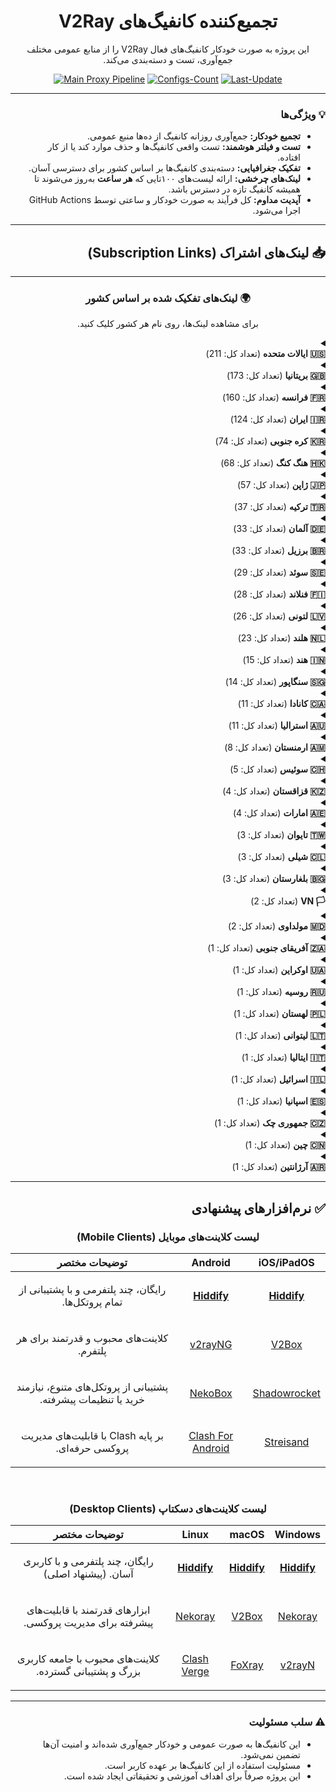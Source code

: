 
<div dir="rtl" align="center">

# تجمیع‌کننده کانفیگ‌های V2Ray

<p>این پروژه به صورت خودکار کانفیگ‌های فعال V2Ray را از منابع عمومی مختلف جمع‌آوری، تست و دسته‌بندی می‌کند.</p>

</div>

<div align="center">

[![Main Proxy Pipeline](https://github.com/MEHR1DAD/V2RayAggregator/actions/workflows/main-pipeline.yml/badge.svg)](https://github.com/MEHR1DAD/V2RayAggregator/actions/workflows/main-pipeline.yml)
[![Configs-Count](https://img.shields.io/badge/Configs-1,172-blueviolet?style=for-the-badge&logo=server&logoColor=white)](https://github.com/MEHR1DAD/V2RayAggregator)
[![Last-Update](https://img.shields.io/badge/Last%20Update-Saturday%2004%20Mordad%201404%D8%8C%20%D8%B3%D8%A7%D8%B9%D8%AA%2000%3A41-informational?style=for-the-badge&logo=clock&logoColor=white)](https://github.com/MEHR1DAD/V2RayAggregator/commits/main)

</div>

<div dir="rtl">

---

### 💡 ویژگی‌ها

- **تجمیع خودکار:** جمع‌آوری روزانه کانفیگ از ده‌ها منبع عمومی.
- **تست و فیلتر هوشمند:** تست واقعی کانفیگ‌ها و حذف موارد کند یا از کار افتاده.
- **تفکیک جغرافیایی:** دسته‌بندی کانفیگ‌ها بر اساس کشور برای دسترسی آسان.
- **لینک‌های چرخشی:** ارائه لیست‌های ۱۰۰تایی که **هر ساعت** به‌روز می‌شوند تا همیشه کانفیگ تازه در دسترس باشد.
- **آپدیت مداوم:** کل فرآیند به صورت خودکار و ساعتی توسط GitHub Actions اجرا می‌شود.

---

## 📥 لینک‌های اشتراک (Subscription Links)

<div align="center">



---

### 🌍 لینک‌های تفکیک شده بر اساس کشور
<p dir="rtl">
برای مشاهده لینک‌ها، روی نام هر کشور کلیک کنید.
</p>
</div>

<details>
<summary>
  <div dir="rtl" align="right">
    <b>🇺🇸 ایالات متحده</b> (تعداد کل: 211)
  </div>
</summary>

<div dir="rtl">
<br>

<p>
- **لینک کامل:** شامل تمام کانفیگ‌های موجود برای این کشور.<br>
- **لینک ۱۰۰تایی:** یک لیست چرخشی شامل ۱۰۰ کانفیگ رندوم که هر ساعت به‌روز می‌شود. (<b>پیشنهاد شده</b>)
</p>

<p><b>لینک کامل:</b></p>
<div align="center">

```
https://github.com/MEHR1DAD/V2RayAggregator/raw/refs/heads/master/subscription/US_sub.txt
```
</div>

<p><b>لینک ۱۰۰تایی:</b></p>
<div align="center">

```
https://github.com/MEHR1DAD/V2RayAggregator/raw/refs/heads/master/subscription/US_sub_100.txt
```
</div>

</div>
</details>

<details>
<summary>
  <div dir="rtl" align="right">
    <b>🇬🇧 بریتانیا</b> (تعداد کل: 173)
  </div>
</summary>

<div dir="rtl">
<br>

<p>
- **لینک کامل:** شامل تمام کانفیگ‌های موجود برای این کشور.<br>
- **لینک ۱۰۰تایی:** یک لیست چرخشی شامل ۱۰۰ کانفیگ رندوم که هر ساعت به‌روز می‌شود. (<b>پیشنهاد شده</b>)
</p>

<p><b>لینک کامل:</b></p>
<div align="center">

```
https://github.com/MEHR1DAD/V2RayAggregator/raw/refs/heads/master/subscription/GB_sub.txt
```
</div>

<p><b>لینک ۱۰۰تایی:</b></p>
<div align="center">

```
https://github.com/MEHR1DAD/V2RayAggregator/raw/refs/heads/master/subscription/GB_sub_100.txt
```
</div>

</div>
</details>

<details>
<summary>
  <div dir="rtl" align="right">
    <b>🇫🇷 فرانسه</b> (تعداد کل: 160)
  </div>
</summary>

<div dir="rtl">
<br>

<p>
- **لینک کامل:** شامل تمام کانفیگ‌های موجود برای این کشور.<br>
- **لینک ۱۰۰تایی:** یک لیست چرخشی شامل ۱۰۰ کانفیگ رندوم که هر ساعت به‌روز می‌شود. (<b>پیشنهاد شده</b>)
</p>

<p><b>لینک کامل:</b></p>
<div align="center">

```
https://github.com/MEHR1DAD/V2RayAggregator/raw/refs/heads/master/subscription/FR_sub.txt
```
</div>

<p><b>لینک ۱۰۰تایی:</b></p>
<div align="center">

```
https://github.com/MEHR1DAD/V2RayAggregator/raw/refs/heads/master/subscription/FR_sub_100.txt
```
</div>

</div>
</details>

<details>
<summary>
  <div dir="rtl" align="right">
    <b>🇮🇷 ایران</b> (تعداد کل: 124)
  </div>
</summary>

<div dir="rtl">
<br>

<p>
- **لینک کامل:** شامل تمام کانفیگ‌های موجود برای این کشور.<br>
- **لینک ۱۰۰تایی:** یک لیست چرخشی شامل ۱۰۰ کانفیگ رندوم که هر ساعت به‌روز می‌شود. (<b>پیشنهاد شده</b>)
</p>

<p><b>لینک کامل:</b></p>
<div align="center">

```
https://github.com/MEHR1DAD/V2RayAggregator/raw/refs/heads/master/subscription/IR_sub.txt
```
</div>

<p><b>لینک ۱۰۰تایی:</b></p>
<div align="center">

```
https://github.com/MEHR1DAD/V2RayAggregator/raw/refs/heads/master/subscription/IR_sub_100.txt
```
</div>

</div>
</details>

<details>
<summary>
  <div dir="rtl" align="right">
    <b>🇰🇷 کره جنوبی</b> (تعداد کل: 74)
  </div>
</summary>

<div dir="rtl">
<br>

<p>
- **لینک کامل:** شامل تمام کانفیگ‌های موجود برای این کشور.<br>
- **لینک ۱۰۰تایی:** یک لیست چرخشی شامل ۱۰۰ کانفیگ رندوم که هر ساعت به‌روز می‌شود. (<b>پیشنهاد شده</b>)
</p>

<p><b>لینک کامل:</b></p>
<div align="center">

```
https://github.com/MEHR1DAD/V2RayAggregator/raw/refs/heads/master/subscription/KR_sub.txt
```
</div>

<p><b>لینک ۱۰۰تایی:</b></p>
<div align="center">

```
https://github.com/MEHR1DAD/V2RayAggregator/raw/refs/heads/master/subscription/KR_sub_100.txt
```
</div>

</div>
</details>

<details>
<summary>
  <div dir="rtl" align="right">
    <b>🇭🇰 هنگ کنگ</b> (تعداد کل: 68)
  </div>
</summary>

<div dir="rtl">
<br>

<p>
- **لینک کامل:** شامل تمام کانفیگ‌های موجود برای این کشور.<br>
- **لینک ۱۰۰تایی:** یک لیست چرخشی شامل ۱۰۰ کانفیگ رندوم که هر ساعت به‌روز می‌شود. (<b>پیشنهاد شده</b>)
</p>

<p><b>لینک کامل:</b></p>
<div align="center">

```
https://github.com/MEHR1DAD/V2RayAggregator/raw/refs/heads/master/subscription/HK_sub.txt
```
</div>

<p><b>لینک ۱۰۰تایی:</b></p>
<div align="center">

```
https://github.com/MEHR1DAD/V2RayAggregator/raw/refs/heads/master/subscription/HK_sub_100.txt
```
</div>

</div>
</details>

<details>
<summary>
  <div dir="rtl" align="right">
    <b>🇯🇵 ژاپن</b> (تعداد کل: 57)
  </div>
</summary>

<div dir="rtl">
<br>

<p>
- **لینک کامل:** شامل تمام کانفیگ‌های موجود برای این کشور.<br>
- **لینک ۱۰۰تایی:** یک لیست چرخشی شامل ۱۰۰ کانفیگ رندوم که هر ساعت به‌روز می‌شود. (<b>پیشنهاد شده</b>)
</p>

<p><b>لینک کامل:</b></p>
<div align="center">

```
https://github.com/MEHR1DAD/V2RayAggregator/raw/refs/heads/master/subscription/JP_sub.txt
```
</div>

<p><b>لینک ۱۰۰تایی:</b></p>
<div align="center">

```
https://github.com/MEHR1DAD/V2RayAggregator/raw/refs/heads/master/subscription/JP_sub_100.txt
```
</div>

</div>
</details>

<details>
<summary>
  <div dir="rtl" align="right">
    <b>🇹🇷 ترکیه</b> (تعداد کل: 37)
  </div>
</summary>

<div dir="rtl">
<br>

<p>
- **لینک کامل:** شامل تمام کانفیگ‌های موجود برای این کشور.<br>
- **لینک ۱۰۰تایی:** یک لیست چرخشی شامل ۱۰۰ کانفیگ رندوم که هر ساعت به‌روز می‌شود. (<b>پیشنهاد شده</b>)
</p>

<p><b>لینک کامل:</b></p>
<div align="center">

```
https://github.com/MEHR1DAD/V2RayAggregator/raw/refs/heads/master/subscription/TR_sub.txt
```
</div>

<p><b>لینک ۱۰۰تایی:</b></p>
<div align="center">

```
https://github.com/MEHR1DAD/V2RayAggregator/raw/refs/heads/master/subscription/TR_sub_100.txt
```
</div>

</div>
</details>

<details>
<summary>
  <div dir="rtl" align="right">
    <b>🇩🇪 آلمان</b> (تعداد کل: 33)
  </div>
</summary>

<div dir="rtl">
<br>

<p>
- **لینک کامل:** شامل تمام کانفیگ‌های موجود برای این کشور.<br>
- **لینک ۱۰۰تایی:** یک لیست چرخشی شامل ۱۰۰ کانفیگ رندوم که هر ساعت به‌روز می‌شود. (<b>پیشنهاد شده</b>)
</p>

<p><b>لینک کامل:</b></p>
<div align="center">

```
https://github.com/MEHR1DAD/V2RayAggregator/raw/refs/heads/master/subscription/DE_sub.txt
```
</div>

<p><b>لینک ۱۰۰تایی:</b></p>
<div align="center">

```
https://github.com/MEHR1DAD/V2RayAggregator/raw/refs/heads/master/subscription/DE_sub_100.txt
```
</div>

</div>
</details>

<details>
<summary>
  <div dir="rtl" align="right">
    <b>🇧🇷 برزیل</b> (تعداد کل: 33)
  </div>
</summary>

<div dir="rtl">
<br>

<p>
- **لینک کامل:** شامل تمام کانفیگ‌های موجود برای این کشور.<br>
- **لینک ۱۰۰تایی:** یک لیست چرخشی شامل ۱۰۰ کانفیگ رندوم که هر ساعت به‌روز می‌شود. (<b>پیشنهاد شده</b>)
</p>

<p><b>لینک کامل:</b></p>
<div align="center">

```
https://github.com/MEHR1DAD/V2RayAggregator/raw/refs/heads/master/subscription/BR_sub.txt
```
</div>

<p><b>لینک ۱۰۰تایی:</b></p>
<div align="center">

```
https://github.com/MEHR1DAD/V2RayAggregator/raw/refs/heads/master/subscription/BR_sub_100.txt
```
</div>

</div>
</details>

<details>
<summary>
  <div dir="rtl" align="right">
    <b>🇸🇪 سوئد</b> (تعداد کل: 29)
  </div>
</summary>

<div dir="rtl">
<br>

<p>
- **لینک کامل:** شامل تمام کانفیگ‌های موجود برای این کشور.<br>
- **لینک ۱۰۰تایی:** یک لیست چرخشی شامل ۱۰۰ کانفیگ رندوم که هر ساعت به‌روز می‌شود. (<b>پیشنهاد شده</b>)
</p>

<p><b>لینک کامل:</b></p>
<div align="center">

```
https://github.com/MEHR1DAD/V2RayAggregator/raw/refs/heads/master/subscription/SE_sub.txt
```
</div>

<p><b>لینک ۱۰۰تایی:</b></p>
<div align="center">

```
https://github.com/MEHR1DAD/V2RayAggregator/raw/refs/heads/master/subscription/SE_sub_100.txt
```
</div>

</div>
</details>

<details>
<summary>
  <div dir="rtl" align="right">
    <b>🇫🇮 فنلاند</b> (تعداد کل: 28)
  </div>
</summary>

<div dir="rtl">
<br>

<p>
- **لینک کامل:** شامل تمام کانفیگ‌های موجود برای این کشور.<br>
- **لینک ۱۰۰تایی:** یک لیست چرخشی شامل ۱۰۰ کانفیگ رندوم که هر ساعت به‌روز می‌شود. (<b>پیشنهاد شده</b>)
</p>

<p><b>لینک کامل:</b></p>
<div align="center">

```
https://github.com/MEHR1DAD/V2RayAggregator/raw/refs/heads/master/subscription/FI_sub.txt
```
</div>

<p><b>لینک ۱۰۰تایی:</b></p>
<div align="center">

```
https://github.com/MEHR1DAD/V2RayAggregator/raw/refs/heads/master/subscription/FI_sub_100.txt
```
</div>

</div>
</details>

<details>
<summary>
  <div dir="rtl" align="right">
    <b>🇱🇻 لتونی</b> (تعداد کل: 26)
  </div>
</summary>

<div dir="rtl">
<br>

<p>
- **لینک کامل:** شامل تمام کانفیگ‌های موجود برای این کشور.<br>
- **لینک ۱۰۰تایی:** یک لیست چرخشی شامل ۱۰۰ کانفیگ رندوم که هر ساعت به‌روز می‌شود. (<b>پیشنهاد شده</b>)
</p>

<p><b>لینک کامل:</b></p>
<div align="center">

```
https://github.com/MEHR1DAD/V2RayAggregator/raw/refs/heads/master/subscription/LV_sub.txt
```
</div>

<p><b>لینک ۱۰۰تایی:</b></p>
<div align="center">

```
https://github.com/MEHR1DAD/V2RayAggregator/raw/refs/heads/master/subscription/LV_sub_100.txt
```
</div>

</div>
</details>

<details>
<summary>
  <div dir="rtl" align="right">
    <b>🇳🇱 هلند</b> (تعداد کل: 23)
  </div>
</summary>

<div dir="rtl">
<br>

<p>
- **لینک کامل:** شامل تمام کانفیگ‌های موجود برای این کشور.<br>
- **لینک ۱۰۰تایی:** یک لیست چرخشی شامل ۱۰۰ کانفیگ رندوم که هر ساعت به‌روز می‌شود. (<b>پیشنهاد شده</b>)
</p>

<p><b>لینک کامل:</b></p>
<div align="center">

```
https://github.com/MEHR1DAD/V2RayAggregator/raw/refs/heads/master/subscription/NL_sub.txt
```
</div>

<p><b>لینک ۱۰۰تایی:</b></p>
<div align="center">

```
https://github.com/MEHR1DAD/V2RayAggregator/raw/refs/heads/master/subscription/NL_sub_100.txt
```
</div>

</div>
</details>

<details>
<summary>
  <div dir="rtl" align="right">
    <b>🇮🇳 هند</b> (تعداد کل: 15)
  </div>
</summary>

<div dir="rtl">
<br>

<p>
- **لینک کامل:** شامل تمام کانفیگ‌های موجود برای این کشور.<br>
- **لینک ۱۰۰تایی:** یک لیست چرخشی شامل ۱۰۰ کانفیگ رندوم که هر ساعت به‌روز می‌شود. (<b>پیشنهاد شده</b>)
</p>

<p><b>لینک کامل:</b></p>
<div align="center">

```
https://github.com/MEHR1DAD/V2RayAggregator/raw/refs/heads/master/subscription/IN_sub.txt
```
</div>

<p><b>لینک ۱۰۰تایی:</b></p>
<div align="center">

```
https://github.com/MEHR1DAD/V2RayAggregator/raw/refs/heads/master/subscription/IN_sub_100.txt
```
</div>

</div>
</details>

<details>
<summary>
  <div dir="rtl" align="right">
    <b>🇸🇬 سنگاپور</b> (تعداد کل: 14)
  </div>
</summary>

<div dir="rtl">
<br>

<p>
- **لینک کامل:** شامل تمام کانفیگ‌های موجود برای این کشور.<br>
- **لینک ۱۰۰تایی:** یک لیست چرخشی شامل ۱۰۰ کانفیگ رندوم که هر ساعت به‌روز می‌شود. (<b>پیشنهاد شده</b>)
</p>

<p><b>لینک کامل:</b></p>
<div align="center">

```
https://github.com/MEHR1DAD/V2RayAggregator/raw/refs/heads/master/subscription/SG_sub.txt
```
</div>

<p><b>لینک ۱۰۰تایی:</b></p>
<div align="center">

```
https://github.com/MEHR1DAD/V2RayAggregator/raw/refs/heads/master/subscription/SG_sub_100.txt
```
</div>

</div>
</details>

<details>
<summary>
  <div dir="rtl" align="right">
    <b>🇨🇦 کانادا</b> (تعداد کل: 11)
  </div>
</summary>

<div dir="rtl">
<br>

<p>
- **لینک کامل:** شامل تمام کانفیگ‌های موجود برای این کشور.<br>
- **لینک ۱۰۰تایی:** یک لیست چرخشی شامل ۱۰۰ کانفیگ رندوم که هر ساعت به‌روز می‌شود. (<b>پیشنهاد شده</b>)
</p>

<p><b>لینک کامل:</b></p>
<div align="center">

```
https://github.com/MEHR1DAD/V2RayAggregator/raw/refs/heads/master/subscription/CA_sub.txt
```
</div>

<p><b>لینک ۱۰۰تایی:</b></p>
<div align="center">

```
https://github.com/MEHR1DAD/V2RayAggregator/raw/refs/heads/master/subscription/CA_sub_100.txt
```
</div>

</div>
</details>

<details>
<summary>
  <div dir="rtl" align="right">
    <b>🇦🇺 استرالیا</b> (تعداد کل: 11)
  </div>
</summary>

<div dir="rtl">
<br>

<p>
- **لینک کامل:** شامل تمام کانفیگ‌های موجود برای این کشور.<br>
- **لینک ۱۰۰تایی:** یک لیست چرخشی شامل ۱۰۰ کانفیگ رندوم که هر ساعت به‌روز می‌شود. (<b>پیشنهاد شده</b>)
</p>

<p><b>لینک کامل:</b></p>
<div align="center">

```
https://github.com/MEHR1DAD/V2RayAggregator/raw/refs/heads/master/subscription/AU_sub.txt
```
</div>

<p><b>لینک ۱۰۰تایی:</b></p>
<div align="center">

```
https://github.com/MEHR1DAD/V2RayAggregator/raw/refs/heads/master/subscription/AU_sub_100.txt
```
</div>

</div>
</details>

<details>
<summary>
  <div dir="rtl" align="right">
    <b>🇦🇲 ارمنستان</b> (تعداد کل: 8)
  </div>
</summary>

<div dir="rtl">
<br>

<p>
- **لینک کامل:** شامل تمام کانفیگ‌های موجود برای این کشور.<br>
- **لینک ۱۰۰تایی:** یک لیست چرخشی شامل ۱۰۰ کانفیگ رندوم که هر ساعت به‌روز می‌شود. (<b>پیشنهاد شده</b>)
</p>

<p><b>لینک کامل:</b></p>
<div align="center">

```
https://github.com/MEHR1DAD/V2RayAggregator/raw/refs/heads/master/subscription/AM_sub.txt
```
</div>

<p><b>لینک ۱۰۰تایی:</b></p>
<div align="center">

```
https://github.com/MEHR1DAD/V2RayAggregator/raw/refs/heads/master/subscription/AM_sub_100.txt
```
</div>

</div>
</details>

<details>
<summary>
  <div dir="rtl" align="right">
    <b>🇨🇭 سوئیس</b> (تعداد کل: 5)
  </div>
</summary>

<div dir="rtl">
<br>

<p>
- **لینک کامل:** شامل تمام کانفیگ‌های موجود برای این کشور.<br>
- **لینک ۱۰۰تایی:** یک لیست چرخشی شامل ۱۰۰ کانفیگ رندوم که هر ساعت به‌روز می‌شود. (<b>پیشنهاد شده</b>)
</p>

<p><b>لینک کامل:</b></p>
<div align="center">

```
https://github.com/MEHR1DAD/V2RayAggregator/raw/refs/heads/master/subscription/CH_sub.txt
```
</div>

<p><b>لینک ۱۰۰تایی:</b></p>
<div align="center">

```
https://github.com/MEHR1DAD/V2RayAggregator/raw/refs/heads/master/subscription/CH_sub_100.txt
```
</div>

</div>
</details>

<details>
<summary>
  <div dir="rtl" align="right">
    <b>🇰🇿 قزاقستان</b> (تعداد کل: 4)
  </div>
</summary>

<div dir="rtl">
<br>

<p>
- **لینک کامل:** شامل تمام کانفیگ‌های موجود برای این کشور.<br>
- **لینک ۱۰۰تایی:** یک لیست چرخشی شامل ۱۰۰ کانفیگ رندوم که هر ساعت به‌روز می‌شود. (<b>پیشنهاد شده</b>)
</p>

<p><b>لینک کامل:</b></p>
<div align="center">

```
https://github.com/MEHR1DAD/V2RayAggregator/raw/refs/heads/master/subscription/KZ_sub.txt
```
</div>

<p><b>لینک ۱۰۰تایی:</b></p>
<div align="center">

```
https://github.com/MEHR1DAD/V2RayAggregator/raw/refs/heads/master/subscription/KZ_sub_100.txt
```
</div>

</div>
</details>

<details>
<summary>
  <div dir="rtl" align="right">
    <b>🇦🇪 امارات</b> (تعداد کل: 4)
  </div>
</summary>

<div dir="rtl">
<br>

<p>
- **لینک کامل:** شامل تمام کانفیگ‌های موجود برای این کشور.<br>
- **لینک ۱۰۰تایی:** یک لیست چرخشی شامل ۱۰۰ کانفیگ رندوم که هر ساعت به‌روز می‌شود. (<b>پیشنهاد شده</b>)
</p>

<p><b>لینک کامل:</b></p>
<div align="center">

```
https://github.com/MEHR1DAD/V2RayAggregator/raw/refs/heads/master/subscription/AE_sub.txt
```
</div>

<p><b>لینک ۱۰۰تایی:</b></p>
<div align="center">

```
https://github.com/MEHR1DAD/V2RayAggregator/raw/refs/heads/master/subscription/AE_sub_100.txt
```
</div>

</div>
</details>

<details>
<summary>
  <div dir="rtl" align="right">
    <b>🇹🇼 تایوان</b> (تعداد کل: 3)
  </div>
</summary>

<div dir="rtl">
<br>

<p>
- **لینک کامل:** شامل تمام کانفیگ‌های موجود برای این کشور.<br>
- **لینک ۱۰۰تایی:** یک لیست چرخشی شامل ۱۰۰ کانفیگ رندوم که هر ساعت به‌روز می‌شود. (<b>پیشنهاد شده</b>)
</p>

<p><b>لینک کامل:</b></p>
<div align="center">

```
https://github.com/MEHR1DAD/V2RayAggregator/raw/refs/heads/master/subscription/TW_sub.txt
```
</div>

<p><b>لینک ۱۰۰تایی:</b></p>
<div align="center">

```
https://github.com/MEHR1DAD/V2RayAggregator/raw/refs/heads/master/subscription/TW_sub_100.txt
```
</div>

</div>
</details>

<details>
<summary>
  <div dir="rtl" align="right">
    <b>🇨🇱 شیلی</b> (تعداد کل: 3)
  </div>
</summary>

<div dir="rtl">
<br>

<p>
- **لینک کامل:** شامل تمام کانفیگ‌های موجود برای این کشور.<br>
- **لینک ۱۰۰تایی:** یک لیست چرخشی شامل ۱۰۰ کانفیگ رندوم که هر ساعت به‌روز می‌شود. (<b>پیشنهاد شده</b>)
</p>

<p><b>لینک کامل:</b></p>
<div align="center">

```
https://github.com/MEHR1DAD/V2RayAggregator/raw/refs/heads/master/subscription/CL_sub.txt
```
</div>

<p><b>لینک ۱۰۰تایی:</b></p>
<div align="center">

```
https://github.com/MEHR1DAD/V2RayAggregator/raw/refs/heads/master/subscription/CL_sub_100.txt
```
</div>

</div>
</details>

<details>
<summary>
  <div dir="rtl" align="right">
    <b>🇧🇬 بلغارستان</b> (تعداد کل: 3)
  </div>
</summary>

<div dir="rtl">
<br>

<p>
- **لینک کامل:** شامل تمام کانفیگ‌های موجود برای این کشور.<br>
- **لینک ۱۰۰تایی:** یک لیست چرخشی شامل ۱۰۰ کانفیگ رندوم که هر ساعت به‌روز می‌شود. (<b>پیشنهاد شده</b>)
</p>

<p><b>لینک کامل:</b></p>
<div align="center">

```
https://github.com/MEHR1DAD/V2RayAggregator/raw/refs/heads/master/subscription/BG_sub.txt
```
</div>

<p><b>لینک ۱۰۰تایی:</b></p>
<div align="center">

```
https://github.com/MEHR1DAD/V2RayAggregator/raw/refs/heads/master/subscription/BG_sub_100.txt
```
</div>

</div>
</details>

<details>
<summary>
  <div dir="rtl" align="right">
    <b>🏳️ VN</b> (تعداد کل: 2)
  </div>
</summary>

<div dir="rtl">
<br>

<p>
- **لینک کامل:** شامل تمام کانفیگ‌های موجود برای این کشور.<br>
- **لینک ۱۰۰تایی:** یک لیست چرخشی شامل ۱۰۰ کانفیگ رندوم که هر ساعت به‌روز می‌شود. (<b>پیشنهاد شده</b>)
</p>

<p><b>لینک کامل:</b></p>
<div align="center">

```
https://github.com/MEHR1DAD/V2RayAggregator/raw/refs/heads/master/subscription/VN_sub.txt
```
</div>

<p><b>لینک ۱۰۰تایی:</b></p>
<div align="center">

```
https://github.com/MEHR1DAD/V2RayAggregator/raw/refs/heads/master/subscription/VN_sub_100.txt
```
</div>

</div>
</details>

<details>
<summary>
  <div dir="rtl" align="right">
    <b>🇲🇩 مولداوی</b> (تعداد کل: 2)
  </div>
</summary>

<div dir="rtl">
<br>

<p>
- **لینک کامل:** شامل تمام کانفیگ‌های موجود برای این کشور.<br>
- **لینک ۱۰۰تایی:** یک لیست چرخشی شامل ۱۰۰ کانفیگ رندوم که هر ساعت به‌روز می‌شود. (<b>پیشنهاد شده</b>)
</p>

<p><b>لینک کامل:</b></p>
<div align="center">

```
https://github.com/MEHR1DAD/V2RayAggregator/raw/refs/heads/master/subscription/MD_sub.txt
```
</div>

<p><b>لینک ۱۰۰تایی:</b></p>
<div align="center">

```
https://github.com/MEHR1DAD/V2RayAggregator/raw/refs/heads/master/subscription/MD_sub_100.txt
```
</div>

</div>
</details>

<details>
<summary>
  <div dir="rtl" align="right">
    <b>🇿🇦 آفریقای جنوبی</b> (تعداد کل: 1)
  </div>
</summary>

<div dir="rtl">
<br>

<p>
- **لینک کامل:** شامل تمام کانفیگ‌های موجود برای این کشور.<br>
- **لینک ۱۰۰تایی:** یک لیست چرخشی شامل ۱۰۰ کانفیگ رندوم که هر ساعت به‌روز می‌شود. (<b>پیشنهاد شده</b>)
</p>

<p><b>لینک کامل:</b></p>
<div align="center">

```
https://github.com/MEHR1DAD/V2RayAggregator/raw/refs/heads/master/subscription/ZA_sub.txt
```
</div>

<p><b>لینک ۱۰۰تایی:</b></p>
<div align="center">

```
https://github.com/MEHR1DAD/V2RayAggregator/raw/refs/heads/master/subscription/ZA_sub_100.txt
```
</div>

</div>
</details>

<details>
<summary>
  <div dir="rtl" align="right">
    <b>🇺🇦 اوکراین</b> (تعداد کل: 1)
  </div>
</summary>

<div dir="rtl">
<br>

<p>
- **لینک کامل:** شامل تمام کانفیگ‌های موجود برای این کشور.<br>
- **لینک ۱۰۰تایی:** یک لیست چرخشی شامل ۱۰۰ کانفیگ رندوم که هر ساعت به‌روز می‌شود. (<b>پیشنهاد شده</b>)
</p>

<p><b>لینک کامل:</b></p>
<div align="center">

```
https://github.com/MEHR1DAD/V2RayAggregator/raw/refs/heads/master/subscription/UA_sub.txt
```
</div>

<p><b>لینک ۱۰۰تایی:</b></p>
<div align="center">

```
https://github.com/MEHR1DAD/V2RayAggregator/raw/refs/heads/master/subscription/UA_sub_100.txt
```
</div>

</div>
</details>

<details>
<summary>
  <div dir="rtl" align="right">
    <b>🇷🇺 روسیه</b> (تعداد کل: 1)
  </div>
</summary>

<div dir="rtl">
<br>

<p>
- **لینک کامل:** شامل تمام کانفیگ‌های موجود برای این کشور.<br>
- **لینک ۱۰۰تایی:** یک لیست چرخشی شامل ۱۰۰ کانفیگ رندوم که هر ساعت به‌روز می‌شود. (<b>پیشنهاد شده</b>)
</p>

<p><b>لینک کامل:</b></p>
<div align="center">

```
https://github.com/MEHR1DAD/V2RayAggregator/raw/refs/heads/master/subscription/RU_sub.txt
```
</div>

<p><b>لینک ۱۰۰تایی:</b></p>
<div align="center">

```
https://github.com/MEHR1DAD/V2RayAggregator/raw/refs/heads/master/subscription/RU_sub_100.txt
```
</div>

</div>
</details>

<details>
<summary>
  <div dir="rtl" align="right">
    <b>🇵🇱 لهستان</b> (تعداد کل: 1)
  </div>
</summary>

<div dir="rtl">
<br>

<p>
- **لینک کامل:** شامل تمام کانفیگ‌های موجود برای این کشور.<br>
- **لینک ۱۰۰تایی:** یک لیست چرخشی شامل ۱۰۰ کانفیگ رندوم که هر ساعت به‌روز می‌شود. (<b>پیشنهاد شده</b>)
</p>

<p><b>لینک کامل:</b></p>
<div align="center">

```
https://github.com/MEHR1DAD/V2RayAggregator/raw/refs/heads/master/subscription/PL_sub.txt
```
</div>

<p><b>لینک ۱۰۰تایی:</b></p>
<div align="center">

```
https://github.com/MEHR1DAD/V2RayAggregator/raw/refs/heads/master/subscription/PL_sub_100.txt
```
</div>

</div>
</details>

<details>
<summary>
  <div dir="rtl" align="right">
    <b>🇱🇹 لیتوانی</b> (تعداد کل: 1)
  </div>
</summary>

<div dir="rtl">
<br>

<p>
- **لینک کامل:** شامل تمام کانفیگ‌های موجود برای این کشور.<br>
- **لینک ۱۰۰تایی:** یک لیست چرخشی شامل ۱۰۰ کانفیگ رندوم که هر ساعت به‌روز می‌شود. (<b>پیشنهاد شده</b>)
</p>

<p><b>لینک کامل:</b></p>
<div align="center">

```
https://github.com/MEHR1DAD/V2RayAggregator/raw/refs/heads/master/subscription/LT_sub.txt
```
</div>

<p><b>لینک ۱۰۰تایی:</b></p>
<div align="center">

```
https://github.com/MEHR1DAD/V2RayAggregator/raw/refs/heads/master/subscription/LT_sub_100.txt
```
</div>

</div>
</details>

<details>
<summary>
  <div dir="rtl" align="right">
    <b>🇮🇹 ایتالیا</b> (تعداد کل: 1)
  </div>
</summary>

<div dir="rtl">
<br>

<p>
- **لینک کامل:** شامل تمام کانفیگ‌های موجود برای این کشور.<br>
- **لینک ۱۰۰تایی:** یک لیست چرخشی شامل ۱۰۰ کانفیگ رندوم که هر ساعت به‌روز می‌شود. (<b>پیشنهاد شده</b>)
</p>

<p><b>لینک کامل:</b></p>
<div align="center">

```
https://github.com/MEHR1DAD/V2RayAggregator/raw/refs/heads/master/subscription/IT_sub.txt
```
</div>

<p><b>لینک ۱۰۰تایی:</b></p>
<div align="center">

```
https://github.com/MEHR1DAD/V2RayAggregator/raw/refs/heads/master/subscription/IT_sub_100.txt
```
</div>

</div>
</details>

<details>
<summary>
  <div dir="rtl" align="right">
    <b>🇮🇱 اسرائیل</b> (تعداد کل: 1)
  </div>
</summary>

<div dir="rtl">
<br>

<p>
- **لینک کامل:** شامل تمام کانفیگ‌های موجود برای این کشور.<br>
- **لینک ۱۰۰تایی:** یک لیست چرخشی شامل ۱۰۰ کانفیگ رندوم که هر ساعت به‌روز می‌شود. (<b>پیشنهاد شده</b>)
</p>

<p><b>لینک کامل:</b></p>
<div align="center">

```
https://github.com/MEHR1DAD/V2RayAggregator/raw/refs/heads/master/subscription/IL_sub.txt
```
</div>

<p><b>لینک ۱۰۰تایی:</b></p>
<div align="center">

```
https://github.com/MEHR1DAD/V2RayAggregator/raw/refs/heads/master/subscription/IL_sub_100.txt
```
</div>

</div>
</details>

<details>
<summary>
  <div dir="rtl" align="right">
    <b>🇪🇸 اسپانیا</b> (تعداد کل: 1)
  </div>
</summary>

<div dir="rtl">
<br>

<p>
- **لینک کامل:** شامل تمام کانفیگ‌های موجود برای این کشور.<br>
- **لینک ۱۰۰تایی:** یک لیست چرخشی شامل ۱۰۰ کانفیگ رندوم که هر ساعت به‌روز می‌شود. (<b>پیشنهاد شده</b>)
</p>

<p><b>لینک کامل:</b></p>
<div align="center">

```
https://github.com/MEHR1DAD/V2RayAggregator/raw/refs/heads/master/subscription/ES_sub.txt
```
</div>

<p><b>لینک ۱۰۰تایی:</b></p>
<div align="center">

```
https://github.com/MEHR1DAD/V2RayAggregator/raw/refs/heads/master/subscription/ES_sub_100.txt
```
</div>

</div>
</details>

<details>
<summary>
  <div dir="rtl" align="right">
    <b>🇨🇿 جمهوری چک</b> (تعداد کل: 1)
  </div>
</summary>

<div dir="rtl">
<br>

<p>
- **لینک کامل:** شامل تمام کانفیگ‌های موجود برای این کشور.<br>
- **لینک ۱۰۰تایی:** یک لیست چرخشی شامل ۱۰۰ کانفیگ رندوم که هر ساعت به‌روز می‌شود. (<b>پیشنهاد شده</b>)
</p>

<p><b>لینک کامل:</b></p>
<div align="center">

```
https://github.com/MEHR1DAD/V2RayAggregator/raw/refs/heads/master/subscription/CZ_sub.txt
```
</div>

<p><b>لینک ۱۰۰تایی:</b></p>
<div align="center">

```
https://github.com/MEHR1DAD/V2RayAggregator/raw/refs/heads/master/subscription/CZ_sub_100.txt
```
</div>

</div>
</details>

<details>
<summary>
  <div dir="rtl" align="right">
    <b>🇨🇳 چین</b> (تعداد کل: 1)
  </div>
</summary>

<div dir="rtl">
<br>

<p>
- **لینک کامل:** شامل تمام کانفیگ‌های موجود برای این کشور.<br>
- **لینک ۱۰۰تایی:** یک لیست چرخشی شامل ۱۰۰ کانفیگ رندوم که هر ساعت به‌روز می‌شود. (<b>پیشنهاد شده</b>)
</p>

<p><b>لینک کامل:</b></p>
<div align="center">

```
https://github.com/MEHR1DAD/V2RayAggregator/raw/refs/heads/master/subscription/CN_sub.txt
```
</div>

<p><b>لینک ۱۰۰تایی:</b></p>
<div align="center">

```
https://github.com/MEHR1DAD/V2RayAggregator/raw/refs/heads/master/subscription/CN_sub_100.txt
```
</div>

</div>
</details>

<details>
<summary>
  <div dir="rtl" align="right">
    <b>🇦🇷 آرژانتین</b> (تعداد کل: 1)
  </div>
</summary>

<div dir="rtl">
<br>

<p>
- **لینک کامل:** شامل تمام کانفیگ‌های موجود برای این کشور.<br>
- **لینک ۱۰۰تایی:** یک لیست چرخشی شامل ۱۰۰ کانفیگ رندوم که هر ساعت به‌روز می‌شود. (<b>پیشنهاد شده</b>)
</p>

<p><b>لینک کامل:</b></p>
<div align="center">

```
https://github.com/MEHR1DAD/V2RayAggregator/raw/refs/heads/master/subscription/AR_sub.txt
```
</div>

<p><b>لینک ۱۰۰تایی:</b></p>
<div align="center">

```
https://github.com/MEHR1DAD/V2RayAggregator/raw/refs/heads/master/subscription/AR_sub_100.txt
```
</div>

</div>
</details>

<div dir="rtl">

---

## ✅ نرم‌افزارهای پیشنهادی

<div align="center">

### لیست کلاینت‌های موبایل (Mobile Clients)

| iOS/iPadOS | Android | توضیحات مختصر |
| :---: | :---: | :---: |
| <b>[Hiddify](https://apps.apple.com/us/app/hiddify-next/id6476113229)</b> | <b>[Hiddify](https://play.google.com/store/apps/details?id=app.hiddify.com)</b> | <p dir="rtl">رایگان، چند پلتفرمی و با پشتیبانی از تمام پروتکل‌ها.</p> |
| [V2Box](https://apps.apple.com/us/app/v2box-v2ray-client/id6446814690) | [v2rayNG](https://github.com/2dust/v2rayNG/releases) | <p dir="rtl">کلاینت‌های محبوب و قدرتمند برای هر پلتفرم.</p> |
| [Shadowrocket](https://apps.apple.com/us/app/shadowrocket/id932747118) | [NekoBox](https://github.com/MatsuriDayo/NekoBoxForAndroid/releases) | <p dir="rtl">پشتیبانی از پروتکل‌های متنوع، نیازمند خرید یا تنظیمات پیشرفته.</p> |
| [Streisand](https://apps.apple.com/us/app/streisand/id6450534064) | [Clash For Android](https://github.com/Kr328/ClashForAndroid/releases) | <p dir="rtl">بر پایه Clash با قابلیت‌های مدیریت پروکسی حرفه‌ای.</p> |

<br>

### لیست کلاینت‌های دسکتاپ (Desktop Clients)

| Windows | macOS | Linux | توضیحات مختصر |
| :---: | :---: | :---: | :---: |
| <b>[Hiddify](https://github.com/hiddify/hiddify-next/releases)</b> | <b>[Hiddify](https://github.com/hiddify/hiddify-next/releases)</b> | <b>[Hiddify](https://github.com/hiddify/hiddify-next/releases)</b> | <p dir="rtl">رایگان، چند پلتفرمی و با کاربری آسان. (پیشنهاد اصلی)</p> |
| [Nekoray](https://github.com/MatsuriDayo/nekoray/releases) | [V2Box](https://apps.apple.com/us/app/v2box-v2ray-client/id6446814690) | [Nekoray](https://github.com/MatsuriDayo/nekoray/releases) | <p dir="rtl">ابزارهای قدرتمند با قابلیت‌های پیشرفته برای مدیریت پروکسی.</p> |
| [v2rayN](https://github.com/2dust/v2rayN/releases) | [FoXray](https://github.com/Fndroid/Foxray/releases) | [Clash Verge](https://github.com/zzzgydi/clash-verge/releases) | <p dir="rtl">کلاینت‌های محبوب با جامعه کاربری بزرگ و پشتیبانی گسترده.</p> |

</div>

---

### ⚠️ سلب مسئولیت

- این کانفیگ‌ها به صورت عمومی و خودکار جمع‌آوری شده‌اند و امنیت آن‌ها تضمین نمی‌شود.
- مسئولیت استفاده از این کانفیگ‌ها بر عهده کاربر است.
- این پروژه صرفاً برای اهداف آموزشی و تحقیقاتی ایجاد شده است.

</div>
    